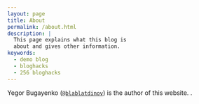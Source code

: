 ```yaml
---
layout: page
title: About
permalink: /about.html
description: |
  This page explains what this blog is
  about and gives other information.
keywords:
  - demo blog
  - bloghacks
  - 256 bloghacks
---
```


Yegor Bugayenko ([`@blablatdinov`](https://github.com/blablatdinov)) is the author of this
website. .

